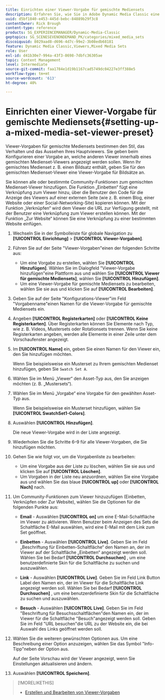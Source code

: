 ```yaml
---
title: Einrichten einer Viewer-Vorgabe für gemischte Mediensets
description: Erfahren Sie, wie Sie in Adobe Dynamic Media Classic eine Viewer-Vorgabe für gemischte Mediensets einrichten.
uuid: d5bf1840-e453-445d-bebc-84889b29f3c8
contentOwner: Rick Brough
content-type: reference
products: SG_EXPERIENCEMANAGER/Dynamic-Media-Classic
geptopics: SG_SCENESEVENONDEMAND_PK/categories/mixed_media_sets
discoiquuid: 8029aad8-d696-4d7c-99e2-3b08edb68181
feature: Dynamic Media Classic,Viewers,Mixed Media Sets
role: User
exl-id: d41b30e7-994a-43f3-8698-7dbfc36305ae
topic: Content Management
level: Intermediate
source-git-commit: faa1784e1d19b1167cad5749dc04227e3ff388e5
workflow-type: tm+mt
source-wordcount: '613'
ht-degree: 40%

---
```


# Einrichten einer Viewer-Vorgabe für gemischte Mediensets{#setting-up-a-mixed-media-set-viewer-preset}

Viewer-Vorgaben für gemischte Mediensets bestimmen den Stil, das Verhalten und das Aussehen Ihres Hauptviewers. Sie geben beim Konfigurieren einer Vorgabe an, welche anderen Viewer innerhalb eines gemischten Medienset-Viewers angezeigt werden sollen. Wenn Ihr gemischtes Medienset z. B. einen Bildsatz enthält, geben Sie für den gemischten Medienset-Viewer eine Viewer-Vorgabe für Bildsätze an.

Sie können alle oder bestimmte Community-Funktionen zum gemischten Medienset-Viewer hinzufügen. Die Funktion „Einbetten“ fügt eine Verknüpfung zum Viewer hinzu, über die Benutzer den Code für die Anzeige des Viewers auf einer externen Seite (wie z. B. einem Blog, einer Website oder einer Social-Networking-Site) kopieren können. Mit der Funktion „Verknüpfen“ wird dem Viewer die URL zur Verfügung gestellt, mit der Benutzer eine Verknüpfung zum Viewer erstellen können. Mit der Funktion „Zur Website“ können Sie eine Verknüpfung zu einer bestimmten Website einfügen.

1. Wechseln Sie in der Symbolleiste für globale Navigation zu **[!UICONTROL Einrichtung]** > **[!UICONTROL Viewer-Vorgaben]**.
1. Führen Sie auf der Seite &quot;Viewer-Vorgaben&quot;einen der folgenden Schritte aus:

   * Um eine Vorgabe zu erstellen, wählen Sie **[!UICONTROL Hinzufügen]**. Wählen Sie im Dialogfeld &quot;Viewer-Vorgabe hinzufügen&quot;eine Plattform aus und wählen Sie **[!UICONTROL Viewer für gemischte Mediensets]**, wählen Sie **[!UICONTROL Hinzufügen]**.
   * Um eine Viewer-Vorgabe für gemischte Mediensets zu bearbeiten, wählen Sie sie aus und klicken Sie auf **[!UICONTROL Bearbeiten]**.

1. Geben Sie auf der Seite &quot;Konfigurations-Viewer&quot;im Feld &quot;Vorgabenname&quot;einen Namen für die Viewer-Vorgabe für gemischte Mediensets ein.
1. Angeben **[!UICONTROL Registerkarten]** oder **[!UICONTROL Keine Registerkarten]**. Über Registerkarten können Sie Elemente nach Typ, wie z. B. Videos, Mustersets oder Rotationsets trennen. Wenn Sie keine Registerkarten angeben, werden alle Elemente in einer Zeile unter dem Vorschaufenster angezeigt.
1. Im **[!UICONTROL Name]** ein, geben Sie einen Namen für den Viewer ein, den Sie hinzufügen möchten.

   Wenn Sie beispielsweise ein Musterset zu Ihrem gemischten Medienset hinzufügen, geben Sie `Swatch Set A`.

1. Wählen Sie im Menü „Viewer“ den Asset-Typ aus, den Sie anzeigen möchten (z. B. „Mustersets“).
1. Wählen Sie im Menü „Vorgabe“ eine Vorgabe für den gewählten Asset-Typ aus.

   Wenn Sie beispielsweise ein Musterset hinzufügen, wählen Sie **[!UICONTROL SwatchSet1-Colors]**.

1. Auswählen **[!UICONTROL Hinzufügen]**.

   Die neue Viewer-Vorgabe wird in der Liste angezeigt.

1. Wiederholen Sie die Schritte 6–9 für alle Viewer-Vorgaben, die Sie hinzufügen möchten.
1. Gehen Sie wie folgt vor, um die Vorgabenliste zu bearbeiten:

   * Um eine Vorgabe aus der Liste zu löschen, wählen Sie sie aus und klicken Sie auf **[!UICONTROL Löschen]**.
   * Um Vorgaben in der Liste neu anzuordnen, wählen Sie eine Vorgabe aus und wählen Sie das blaue **[!UICONTROL up]** oder **[!UICONTROL Nach]** nach.

1. Um Community-Funktionen zum Viewer hinzuzufügen (Einbetten, Verknüpfen oder Zur Website), wählen Sie die Optionen für die folgenden Punkte aus:

   * **Email** - Auswählen **[!UICONTROL on]** um eine E-Mail-Schaltfläche im Viewer zu aktivieren. Wenn Benutzer beim Anzeigen des Sets die Schaltfläche E-Mail auswählen, wird eine E-Mail mit dem Link zum Set geöffnet.

   * **Einbetten** - Auswählen **[!UICONTROL Live]**. Geben Sie im Feld „Beschriftung für Einbetten-Schaltfläche“ den Namen an, der im Viewer auf der Schaltfläche „Einbetten“ angezeigt werden soll. Wählen Sie bei Bedarf **[!UICONTROL Durchsuchen]** , um eine benutzerdefinierte Skin für die Schaltfläche zu suchen und auszuwählen.

   * **Link** - Auswählen **[!UICONTROL Live]**. Geben Sie im Feld Link Button Label den Namen ein, der im Viewer für die Schaltfläche Link angezeigt werden soll. Wählen Sie bei Bedarf **[!UICONTROL Durchsuchen]** , um eine benutzerdefinierte Skin für die Schaltfläche zu suchen und auszuwählen.

   * **Besuch** - Auswählen **[!UICONTROL Live]**. Geben Sie im Feld &quot;Beschriftung für Besuchsschaltflächen&quot;den Namen ein, der im Viewer für die Schaltfläche &quot;Besuch&quot;angezeigt werden soll. Geben Sie im Feld &quot;URL besuchen&quot;die URL zu der Website ein, die bei Auswahl des Links geöffnet werden soll.

1. Wählen Sie die weiteren gewünschten Optionen aus. Um eine Beschreibung einer Option anzuzeigen, wählen Sie das Symbol &quot;Info-Tipp&quot;neben der Option aus.

   Auf der Seite Vorschau wird der Viewer angezeigt, wenn Sie Einstellungen aktualisieren und ändern.

1. Auswählen **[!UICONTROL Speichern]**.

>[!MORELIKETHIS]
>
>* [Erstellen und Bearbeiten von Viewer-Vorgaben](application-setup.md#adding_and_editing_viewer_presets)
